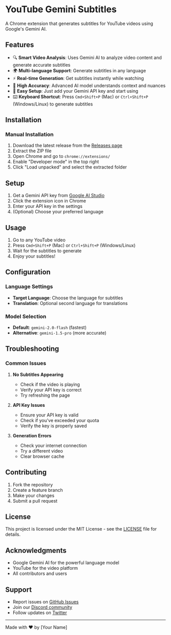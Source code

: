 # YouTube Gemini Subtitles

A Chrome extension that generates subtitles for YouTube videos using Google's Gemini AI.

## Features

- 🔍 **Smart Video Analysis**: Uses Gemini AI to analyze video content and generate accurate subtitles
- 🌍 **Multi-language Support**: Generate subtitles in any language
- ⚡ **Real-time Generation**: Get subtitles instantly while watching
- 🎯 **High Accuracy**: Advanced AI model understands context and nuances
- 🔑 **Easy Setup**: Just add your Gemini API key and start using
- ⌨️ **Keyboard Shortcut**: Press `Cmd+Shift+P` (Mac) or `Ctrl+Shift+P` (Windows/Linux) to generate subtitles

## Installation

### Manual Installation
1. Download the latest release from the [Releases page](https://github.com/yourusername/youtube-gemini-subtitles/releases)
2. Extract the ZIP file
3. Open Chrome and go to `chrome://extensions/`
4. Enable "Developer mode" in the top right
5. Click "Load unpacked" and select the extracted folder

## Setup

1. Get a Gemini API key from [Google AI Studio](https://makersuite.google.com/app/apikey)
2. Click the extension icon in Chrome
3. Enter your API key in the settings
4. (Optional) Choose your preferred language

## Usage

1. Go to any YouTube video
2. Press `Cmd+Shift+P` (Mac) or `Ctrl+Shift+P` (Windows/Linux)
3. Wait for the subtitles to generate
4. Enjoy your subtitles!

## Configuration

### Language Settings
- **Target Language**: Choose the language for subtitles
- **Translation**: Optional second language for translations

### Model Selection
- **Default**: `gemini-2.0-flash` (fastest)
- **Alternative**: `gemini-1.5-pro` (more accurate)

## Troubleshooting

### Common Issues

1. **No Subtitles Appearing**
   - Check if the video is playing
   - Verify your API key is correct
   - Try refreshing the page

2. **API Key Issues**
   - Ensure your API key is valid
   - Check if you've exceeded your quota
   - Verify the key is properly saved

3. **Generation Errors**
   - Check your internet connection
   - Try a different video
   - Clear browser cache

## Contributing

1. Fork the repository
2. Create a feature branch
3. Make your changes
4. Submit a pull request

## License

This project is licensed under the MIT License - see the [LICENSE](LICENSE) file for details.

## Acknowledgments

- Google Gemini AI for the powerful language model
- YouTube for the video platform
- All contributors and users

## Support

- Report issues on [GitHub Issues](https://github.com/yourusername/youtube-gemini-subtitles/issues)
- Join our [Discord community](https://discord.gg/your-server)
- Follow updates on [Twitter](https://twitter.com/your-handle)

---

Made with ❤️ by [Your Name] 